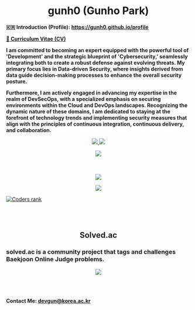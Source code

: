 <h1 align="center">gunh0 (Gunho Park)</h1>

**🇰🇷 Introduction (Profile): https://gunh0.github.io/profile**

**[💼 Curriculum Vitae (CV)](https://github.com/gunh0/curriculum-vitae/blob/master/main/cv.pdf)**

**I am committed to becoming an expert equipped with the powerful tool of 'Development' and the strategic blueprint of 'Cybersecurity,' seamlessly integrating both to create a robust defense against evolving threats. My primary focus lies in Data-driven Security, where insights derived from data guide decision-making processes to enhance the overall security posture.**

**Furthermore, I am actively engaged in advancing my expertise in the realm of DevSecOps, with a specialized emphasis on securing environments within the Cloud and DevOps landscapes. Recognizing the dynamic nature of these domains, I am dedicated to staying at the forefront of technology trends and implementing security measures that align with the principles of continuous integration, continuous delivery, and collaboration.**

<p align="center">
	<a href="https://www.linkedin.com/in/gunh0902/">
	    <img src="https://img.shields.io/badge/-LinkedIn-blue?style=flat-square&logo=Linkedin&logoColor=white&link=https://www.linkedin.com/in/gunho-park-%EB%B0%95%EA%B1%B4%ED%98%B8-319a6b18b/"/>
	</a>
	<a href="https://www.facebook.com/gunh0902">
    <img src="https://img.shields.io/badge/facebook-1877f2?style=flat-square&logo=facebook&logoColor=white&link=https://www.facebook.com/profile.php?id=100034064333066"/>
	</a>
</p>

</p>

<div align="center"><img src="https://hits.seeyoufarm.com/api/count/incr/badge.svg?url=https%3A%2F%2Fgithub.com%2Fgunh0&count_bg=%2300DFFF&title_bg=%23000000&icon=&icon_color=%23E7E7E7&title=hits&edge_flat=false"/></div>

<br/>

<br/>

<p align="center"><img src="https://github-profile-trophy.vercel.app/?username=gunh0&row=1&column=6&margin-w=15)"/></p>

<p align="center"><img src="https://github-readme-streak-stats.herokuapp.com/?user=gunh0&theme=graywhite"/></p>

[![Coders rank](https://cr-skills-chart-widget.azurewebsites.net/api/api?username=gunh0)](https://profile.codersrank.io/user/gunh0)

<br/>

<br/>

<h2 align="center">
    Solved.ac
</h2>

### solved.ac is a community project that tags and challenges Baekjoon Online Judge problems.</h3>

<p align="center"><img src="http://mazassumnida.wtf/api/v2/generate_badge?boj=pghufs2015"/></p>

<br/>

<br/>

**Contact Me: devgun@korea.ac.kr**
